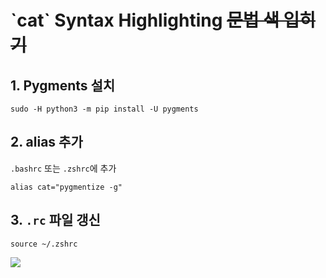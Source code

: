 # \`cat\` Syntax Highlighting ~~문법 색 입히기~~

## 1. Pygments 설치
```shell
sudo -H python3 -m pip install -U pygments
```

## 2. alias 추가
`.bashrc` 또는 `.zshrc`에 추가
```shell
alias cat="pygmentize -g"
```

## 3. `.rc` 파일 갱신
```shell
source ~/.zshrc
```

![](https://coderwall-assets-0.s3.amazonaws.com/uploads/picture/file/1951/Screen_Shot_2013-08-07_at_15.14.06.png)
